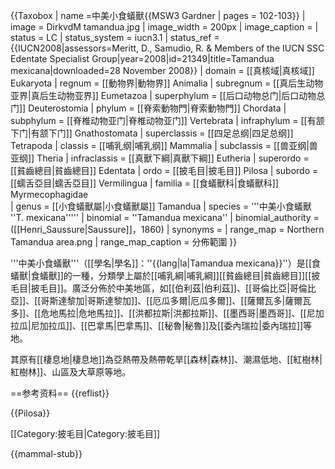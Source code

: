 <!-- This article was auto-generated by [[User:Polbot|User:Polbot]]。-->
{{Taxobox
| name =中美小食蟻獸<ref name=msw3>{{MSW3 Gardner | pages = 102-103}}</ref>
| image = DirkvdM tamandua.jpg
| image_width = 200px
| image_caption = 
| status = LC
| status_system = iucn3.1
| status_ref =<ref name="iucn">{{IUCN2008|assessors=Meritt, D., Samudio, R. & Members of the IUCN SSC Edentate Specialist Group|year=2008|id=21349|title=Tamandua mexicana|downloaded=28 November 2008}}</ref>
| domain = [[真核域|真核域]] Eukaryota
| regnum = [[動物界|動物界]] Animalia
| subregnum = [[真后生动物亚界|真后生动物亚界]] Eumetazoa
| superphylum = [[后口动物总门|后口动物总门]] Deuterostomia 
| phylum = [[脊索動物門|脊索動物門]] Chordata
| subphylum = [[脊椎动物亚门|脊椎动物亚门]] Vertebrata
| infraphylum = [[有颔下门|有颔下门]] Gnathostomata
| superclassis = [[四足总纲|四足总纲]] Tetrapoda
| classis = [[哺乳纲|哺乳纲]] Mammalia
| subclassis = [[兽亚纲|兽亚纲]] Theria
| infraclassis = [[真獸下綱|真獸下綱]] Eutheria
| superordo = [[貧齒總目|貧齒總目]] Edentata
| ordo = [[披毛目|披毛目]] Pilosa
| subordo = [[蠕舌亞目|蠕舌亞目]] Vermilingua
| familia = [[食蟻獸科|食蟻獸科]] Myrmecophagidae  
| genus = [[小食蟻獸屬|小食蟻獸屬]] Tamandua
| species = '''中美小食蟻獸 ''T. mexicana'''''
| binomial = ''Tamandua mexicana''
| binomial_authority = ([[Henri_Saussure|Saussure]]，1860)
| synonyms = 
| range_map = Northern Tamandua area.png
| range_map_caption = 分佈範圍
}}

'''中美小食蟻獸'''（[[學名|學名]]：''{{lang|la|Tamandua mexicana}}''）是[[食蟻獸|食蟻獸]]的一種，分類學上屬於[[哺乳綱|哺乳綱]][[貧齒總目|貧齒總目]][[披毛目|披毛目]]。廣泛分佈於中美地區，如[[伯利茲|伯利茲]]、[[哥倫比亞|哥倫比亞]]、[[哥斯達黎加|哥斯達黎加]]、[[厄瓜多爾|厄瓜多爾]]、[[薩爾瓦多|薩爾瓦多]]、[[危地馬拉|危地馬拉]]、[[洪都拉斯|洪都拉斯]]、[[墨西哥|墨西哥]]、[[尼加拉瓜|尼加拉瓜]]、[[巴拿馬|巴拿馬]]、[[秘魯|秘魯]]及[[委內瑞拉|委內瑞拉]]等地。

其原有[[棲息地|棲息地]]為亞熱帶及熱帶乾旱[[森林|森林]]、潮濕低地、[[紅樹林|紅樹林]]、山區及大草原等地。

==参考资料==
{{reflist}}

{{Pilosa}}

[[Category:披毛目|Category:披毛目]]


{{mammal-stub}}